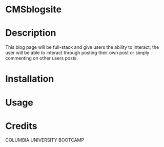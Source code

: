 # CMSblogsite

# Description
This blog page will be full-stack and give users the ability to interact; the user will be able to interact through posting their own post or simply commenting on other users posts.

# Installation

# Usage 

# Credits
COLUMBIA UNIVERSITY BOOTCAMP
